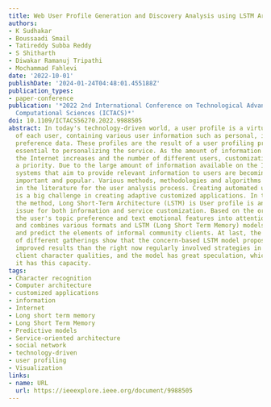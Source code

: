 ```yaml
---
title: Web User Profile Generation and Discovery Analysis using LSTM Architecture
authors:
- K Sudhakar
- Boussaadi Smail
- Tatireddy Subba Reddy
- S Shitharth
- Diwakar Ramanuj Tripathi
- Mochammad Fahlevi
date: '2022-10-01'
publishDate: '2024-01-24T04:48:01.455188Z'
publication_types:
- paper-conference
publication: '*2022 2nd International Conference on Technological Advancements in
  Computational Sciences (ICTACS)*'
doi: 10.1109/ICTACS56270.2022.9988505
abstract: In today's technology-driven world, a user profile is a virtual representation
  of each user, containing various user information such as personal, interest and
  preference data. These profiles are the result of a user profiling process and are
  essential to personalizing the service. As the amount of information available on
  the Internet increases and the number of different users, customization becomes
  a priority. Due to the large amount of information available on the Internet, referral
  systems that aim to provide relevant information to users are becoming increasingly
  important and popular. Various methods, methodologies and algorithms have been proposed
  in the literature for the user analysis process. Creating automated user profiles
  is a big challenge in creating adaptive customized applications. In this work proposed
  the method, Long Short-Term Architecture (LSTM) is User profile is an important
  issue for both information and service customization. Based on the original information,
  the user's topic preference and text emotional features into attention information
  and combines various formats and LSTM (Long Short Term Memory) models to describe
  and predict the elements of informal community clients. At last, the trial consequences
  of different gatherings show that the concern-based LSTM model proposed can accomplish
  improved results than the right now regularly involved strategies in recognizing
  client character qualities, and the model has great speculation, which implies that
  it has this capacity.
tags:
- Character recognition
- Computer architecture
- customized applications
- information
- Internet
- Long short term memory
- Long Short Term Memory
- Predictive models
- Service-oriented architecture
- social network
- technology-driven
- user profiling
- Visualization
links:
- name: URL
  url: https://ieeexplore.ieee.org/document/9988505
---
```

